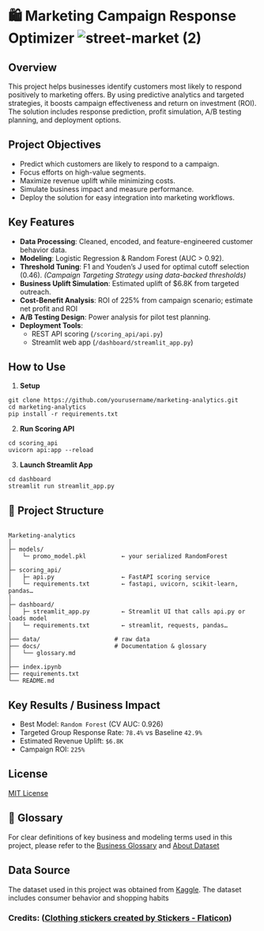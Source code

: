# 🛍️ Marketing Campaign Response Optimizer ![street-market (2)](https://github.com/user-attachments/assets/c93c2daf-2db1-495a-b3aa-9d7550a53bcb)

## Overview
This project helps businesses identify customers most likely to respond positively to marketing offers. By using predictive analytics and targeted strategies, it boosts campaign effectiveness and return on investment (ROI). The solution includes response prediction, profit simulation, A/B testing planning, and deployment options.

## Project Objectives

- Predict which customers are likely to respond to a campaign.
- Focus efforts on high-value segments.
- Maximize revenue uplift while minimizing costs.
- Simulate business impact and measure performance.
- Deploy the solution for easy integration into marketing workflows.

## Key Features

- **Data Processing**: Cleaned, encoded, and feature-engineered customer behavior data.
- **Modeling**: Logistic Regression & Random Forest (AUC > 0.92).
- **Threshold Tuning**: F1 and Youden’s J used for optimal cutoff selection (0.46). _(Campaign Targeting Strategy using data-backed thresholds)_
- **Business Uplift Simulation**: Estimated uplift of $6.8K from targeted outreach.
- **Cost-Benefit Analysis**: ROI of 225% from campaign scenario; estimate net profit and ROI
- **A/B Testing Design**: Power analysis for pilot test planning.
- **Deployment Tools**:
    - REST API scoring (`/scoring_api/api.py`)
    - Streamlit web app (`/dashboard/streamlit_app.py`)

## How to Use

1. **Setup**

```text
git clone https://github.com/yourusername/marketing-analytics.git
cd marketing-analytics
pip install -r requirements.txt
```

2. **Run Scoring API**

```text
cd scoring_api
uvicorn api:app --reload
```

3. **Launch Streamlit App**

```text
cd dashboard
streamlit run streamlit_app.py
```

## 📁 Project Structure

```text

Marketing-analytics
│
├─ models/
│   └─ promo_model.pkl          ← your serialized RandomForest
│
├─ scoring_api/
│   ├─ api.py                   ← FastAPI scoring service
│   └─ requirements.txt         ← fastapi, uvicorn, scikit‑learn, pandas…
│
├─ dashboard/
│   ├─ streamlit_app.py         ← Streamlit UI that calls api.py or loads model
│   └─ requirements.txt         ← streamlit, requests, pandas…
│
├── data/                     # raw data
├── docs/                     # Documentation & glossary
│   └── glossary.md
│
├── index.ipynb
├── requirements.txt
└── README.md    
```

## Key Results / Business Impact

- Best Model: `Random Forest` (CV AUC: 0.926)
- Targeted Group Response Rate: `78.4%` vs Baseline `42.9%`
- Estimated Revenue Uplift: `$6.8K`
- Campaign ROI: `225%`

## License

[MIT License](LICENSE)

## 📘 Glossary

For clear definitions of key business and modeling terms used in this project, please refer to the [Business Glossary](./docs/glossary.md) and [About Dataset](./docs/data_description.md)

## Data Source

The dataset used in this project was obtained from [Kaggle](https://www.kaggle.com/datasets/zeesolver/consumer-behavior-and-shopping-habits-dataset). The dataset includes consumer behavior and shopping habits

### Credits: (<a href="https://www.flaticon.com/free-stickers/clothing" title="clothing stickers">Clothing stickers created by Stickers - Flaticon</a>)

